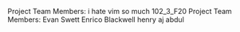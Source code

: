 Project Team Members:
i hate vim so much
102_3_F20
Project Team Members:
Evan Swett
Enrico Blackwell
henry
aj
abdul
